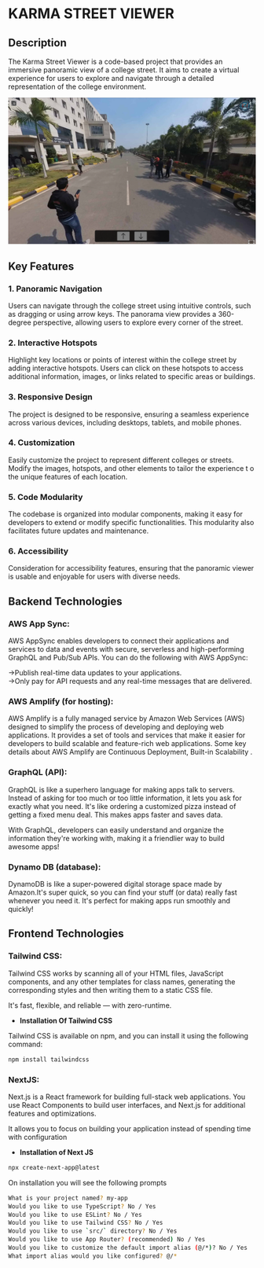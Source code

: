 # KARMA STREET VIEWER

## Description

The Karma Street Viewer is a code-based project that provides an immersive panoramic view of a college street. It aims to create a virtual experience for users to explore and navigate through a detailed representation of the college environment.

[![Video Title](https://raw.githubusercontent.com/cyriljohn147/Tech-buzz/main/screenshots/p2.png)](https://raw.githubusercontent.com/cyriljohn147/Tech-buzz/main/screenshots/p2.png)

## Key Features

### 1. Panoramic Navigation

Users can navigate through the college street using intuitive controls, such as dragging or using arrow keys. The panorama view provides a 360-degree perspective, allowing users to explore every corner of the street.

### 2. Interactive Hotspots

Highlight key locations or points of interest within the college street by adding interactive hotspots. Users can click on these hotspots to access additional information, images, or links related to specific areas or buildings.

### 3. Responsive Design

The project is designed to be responsive, ensuring a seamless experience across various devices, including desktops, tablets, and mobile phones.

### 4. Customization

Easily customize the project to represent different colleges or streets. Modify the images, hotspots, and other elements to tailor the experience t  o the unique features of each location.

### 5. Code Modularity

The codebase is organized into modular components, making it easy for developers to extend or modify specific functionalities. This modularity also facilitates future updates and maintenance.

### 6. Accessibility

Consideration for accessibility features, ensuring that the panoramic viewer is usable and enjoyable for users with diverse needs.

## Backend Technologies

### AWS App Sync:

AWS AppSync enables developers to connect their applications and services to data and events with secure, serverless and high-performing GraphQL and Pub/Sub APIs. You can do the following with AWS AppSync:

->Publish real-time data updates to your applications.  
->Only pay for API requests and any real-time messages that are delivered.

### AWS Amplify (for hosting):

AWS Amplify is a fully managed service by Amazon Web Services (AWS) designed to simplify the process of developing and deploying web applications. It provides a set of tools and services that make it easier for developers to build scalable and feature-rich web applications. Some key details about AWS Amplify are Continuous Deployment, Built-in Scalability
.
### GraphQL (API): 

GraphQL is like a superhero language for making apps talk to servers. Instead of asking for too much or too little information, it lets you ask for exactly what you need. It's like ordering a customized pizza instead of getting a fixed menu deal. This makes apps faster and saves data.

With GraphQL, developers can easily understand and organize the information they're working with, making it a friendlier way to build awesome apps!

### Dynamo DB (database):

DynamoDB is like a super-powered digital storage space made by Amazon.It's super quick, so you can find your stuff (or data) really fast whenever you need it.  It's perfect for making apps run smoothly and quickly!

## Frontend Technologies

### Tailwind CSS:

Tailwind CSS works by scanning all of your HTML files, JavaScript components, and any other templates for class names, generating the corresponding styles and then writing them to a static CSS file.

It's fast, flexible, and reliable — with zero-runtime.
- **Installation Of Tailwind CSS**

Tailwind CSS is available on npm, and you can install it using the following command:

```bash
npm install tailwindcss
```

### NextJS:

Next.js is a React framework for building full-stack web applications. You use React Components to build user interfaces, and Next.js for additional features and optimizations.

It allows you to focus on building your application instead of spending time with configuration

- **Installation of Next JS**

```bash
npx create-next-app@latest
```

On installation you will see the following prompts

```bash
What is your project named? my-app
Would you like to use TypeScript? No / Yes
Would you like to use ESLint? No / Yes
Would you like to use Tailwind CSS? No / Yes
Would you like to use `src/` directory? No / Yes
Would you like to use App Router? (recommended) No / Yes
Would you like to customize the default import alias (@/*)? No / Yes
What import alias would you like configured? @/*
```

